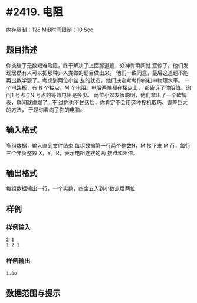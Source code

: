 # #2419. 电阻

内存限制：128 MiB时间限制：10 Sec

## 题目描述

你突破了无数艰难险阻，终于解决了上面那道题，众神犇瞬间就
震惊了。他们发现居然有人可以把那种非人类做的题目做出来。
他们一致同意，最后这道题不能再出数学题了。考虑到两位小盆
友的状态，他们决定考考你的初中物理水平。 
一个电路板，有 N 个接点，M 个电阻。电阻两端都在接点上，
都告诉了你阻值。询问1 号点与N 号点的等效电阻是多少。 
两位小盆友很聪明，他们拿出了一个欧姆表，瞬间就虐爆了&hellip;不
过你也不甘落后，你肯定不会用这种投机取巧、误差巨大的方法，
于是你看向了你的电脑。 

## 输入格式

多组数据，输入直到文件结束 
每组数据第一行两个整数N，M 
接下来 M 行，每行三个非负整数 X，Y，R，表示电阻连接的两
接点和阻值。 

## 输出格式

每组数据输出一行，一个实数，四舍五入到小数点后两位 
 

## 样例

### 样例输入

    
    2 1 
    1 2 1 
    

### 样例输出

    
    1.00
    

## 数据范围与提示
